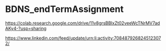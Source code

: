 # BDNS_endTermAssignment

https://colab.research.google.com/drive/11v8grsBBlxZt02veeWcTNrMV7adAKy4-?usp=sharing

https://www.linkedin.com/feed/update/urn:li:activity:7084879268245123072/

